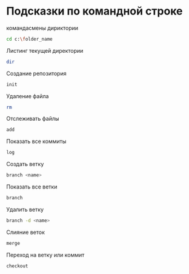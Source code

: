 # Подсказки по командной строке
командасмены дириктории
```sh
cd c:\folder_name
```

Листинг текущей директории
```sh
dir
```
Создание репозитория
```sh
init
```
Удаление файла
```sh
rm
```
Отслеживать файлы
```sh
add
```
Показать все коммиты
```sh
log
```
Создать ветку
```sh
branch <name>
```
Показать все ветки
```sh
branch
```
Удалить ветку
```sh
branch -d <name>
```
Слияние веток
```sh
merge
```
Переход на ветку или коммит 
```sh
checkout
```

